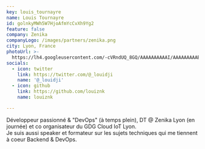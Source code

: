 ```yaml
---
key: louis_tournayre
name: Louis Tournayre
id: golnkyMWh5W7HjoAfmYcCvXh9Yg2
feature: false
company: Zenika
companyLogo: /images/partners/zenika.png
city: Lyon, France
photoUrl: >-
  https://lh4.googleusercontent.com/-cVRndUQ_8GQ/AAAAAAAAAAI/AAAAAAAAAB8/HnFHwMBucLc/photo.jpg
socials:
  - icon: twitter
    link: https://twitter.com/@_louidji
    name: '@_louidji'
  - icon: github
    link: https://github.com/louiznk
    name: louiznk

---
```


Développeur passionné & "DevOps" (à temps plein), DT @ Zenika Lyon (en journée) et co organisateur du GDG Cloud IoT Lyon.  
Je suis aussi speaker et formateur sur les sujets techniques qui me tiennent à coeur Backend & DevOps.
